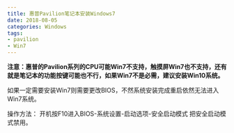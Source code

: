 ```yaml
---
title: 惠普Pavilion笔记本安装Windows7
date: 2018-08-05
categories: Windows
tags:
- pavilion
- Win7
---
```


**注意：惠普的Pavilion系列的CPU可能Win7不支持，触摸屏Win7也不支持，还有就是笔记本的功能按键可能也不行，如果Win7不是必需，建议安装Win10系统。**

如果一定需要安装Win7则需要更改BIOS，不然系统安装完成重启依然无法进入Win7系统。

操作方法： 开机按F10进入BIOS-系统设置-启动选项-安全启动模式  把安全启动模式禁用。
